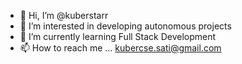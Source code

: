 - 👋 Hi, I’m @kuberstarr
- 👀 I’m interested in developing autonomous projects
- 🌱 I’m currently learning Full Stack Development
- 📫 How to reach me ... kubercse.sati@gmail.com

<!---
kuberstarr/kuberstarr is a ✨ special ✨ repository because its `README.md` (this file) appears on your GitHub profile.
You can click the Preview link to take a look at your changes.
--->
